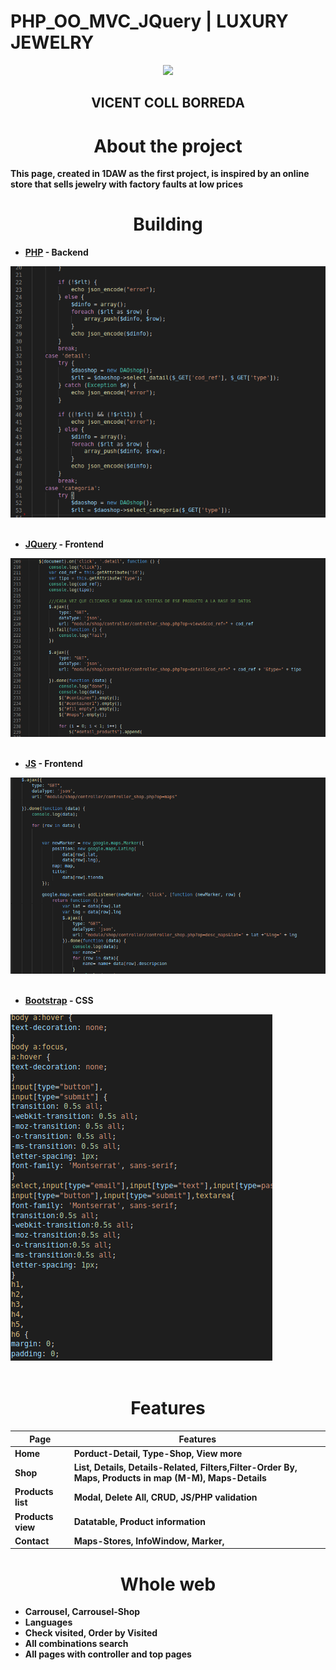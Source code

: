 # PHP_OO_MVC_JQuery | LUXURY JEWELRY

<p align="center">
<a href="https://github.com/viceentcb/PHP_OO_MVC_JQuery">
<img src="https://themes.zone/wp-content/uploads/2018/11/diamond-city-demo-image-2.png">
</a>
<h2 align="center"> <strong>VICENT COLL BORREDA<strong></h2>

</p>

<h1 align="center" ##>About the project</h1>
<p>This page, created in 1DAW as the first project, is inspired by an online store that sells jewelry with factory faults at low prices</p>

<h1 align="center" ##>Building</h1>

* [PHP] - Backend </br>
<a href="https://github.com/viceentcb/PHP_OO_MVC_JQuery">
<img src="view/images/php.png">
</a>
</br></br>

* [JQuery] - Frontend </br>

<a href="https://github.com/viceentcb/PHP_OO_MVC_JQuery">
<img src="view/images/jquery.png">
</a>
</br></br>


* [JS] - Frontend</br>

<a href="https://github.com/viceentcb/PHP_OO_MVC_JQuery">
<img src="view/images/js.png">
</a></br></br>


* [Bootstrap] - CSS </br>

<a href="https://github.com/viceentcb/PHP_OO_MVC_JQuery">
<img src="view/images/css.png">
</a></br></br>



[PHP]: <http://php.net/>
 [jQuery]: <http://jquery.com>
 [js]: <https://es.wikipedia.org/wiki/JavaScript>
 [Bootstrap]: <https://getbootstrap.com/>

<h1 align="center" ##>Features</h1>

| Page | Features |
|---------|-------------|
| Home | Porduct-Detail, Type-Shop, View more|
| Shop | List, Details, Details-Related, Filters,Filter-Order By, Maps, Products in map (M-M), Maps-Details |
| Products list |  Modal, Delete All, CRUD, JS/PHP validation|
| Products view | Datatable, Product information |
| Contact | Maps-Stores, InfoWindow, Marker, |



<h1 align="center" ##>Whole web</h1>

* Carrousel, Carrousel-Shop
* Languages
* Check visited, Order by Visited
* All combinations search 
* All pages with controller and top pages